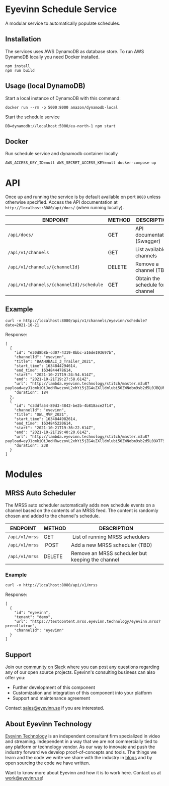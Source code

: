 # Eyevinn Schedule Service

A modular service to automatically populate schedules.

## Installation

The services uses AWS DynamoDB as database store. To run AWS DynamoDB locally you need Docker installed.

```
npm install
npm run build
```

## Usage (local DynamoDB)

Start a local instance of DynamoDB with this command:

```
docker run --rm -p 5000:8000 amazon/dynamodb-local
```

Start the schedule service

```
DB=dynamodb://localhost:5000/eu-north-1 npm start
```

## Docker

Run schedule service and dynamodb container locally

```
AWS_ACCESS_KEY_ID=null AWS_SECRET_ACCESS_KEY=null docker-compose up
```

# API

Once up and running the service is by default available on port `8080` unless otherwise specified. Access the API documentation at `http://localhost:8080/api/docs/` (when running locally).

| ENDPOINT | METHOD | DESCRIPTION |
| -------- | ------ | ----------- |
| `/api/docs/` | GET | API documentation (Swagger) |
| `/api/v1/channels`| GET | List available channels |
| `/api/v1/channels/{channelId}`| DELETE | Remove a channel (TBD) |
| `/api/v1/channels/{channelId}/schedule`| GET | Obtain the schedule for a channel |

## Example

```
curl -v http://localhost:8080/api/v1/channels/eyevinn/schedule?date=2021-10-21
```

Response:
```
[
  {
    "id": "e30d8b8b-cd07-4319-8bbc-a16de193697b",
    "channelId": "eyevinn",
    "title": "BAAHUBALI_3_Trailer_2021",
    "start_time": 1634844294614,
    "end_time": 1634844478614,
    "start": "2021-10-21T19:24:54.614Z",
    "end": "2021-10-21T19:27:58.614Z",
    "url": "http://lambda.eyevinn.technology/stitch/master.m3u8?payload=eyJ1cmkiOiJodHRwczovL2xhYi5jZG4uZXlldmlubi50ZWNobm9sb2d5L0JBQUhVQkFMSV8zX1RyYWlsZXJfMjAyMS5tcDQvbWFuaWZlc3QubTN1OCIsImJyZWFrcyI6W3sicG9zIjowLCJkdXJhdGlvbiI6MTA1MDAwLCJ1cmwiOiJodHRwczovL21haXR2LXZvZC5sYWIuZXlldmlubi50ZWNobm9sb2d5L1ZJTk4ubXA0L21hc3Rlci5tM3U4In1dfQ==",
    "duration": 184
  },
  {
    "id": "c3ddfa54-89d3-4842-be2b-4b818ace2f14",
    "channelId": "eyevinn",
    "title": "OWL_MVP_2021",
    "start_time": 1634844982614,
    "end_time": 1634845220614,
    "start": "2021-10-21T19:36:22.614Z",
    "end": "2021-10-21T19:40:20.614Z",
    "url": "http://lambda.eyevinn.technology/stitch/master.m3u8?payload=eyJ1cmkiOiJodHRwczovL2xhYi5jZG4uZXlldmlubi50ZWNobm9sb2d5L09XTF9NVlBfMjAyMS5tcDQvbWFuaWZlc3QubTN1OCIsImJyZWFrcyI6W3sicG9zIjowLCJkdXJhdGlvbiI6MTA1MDAwLCJ1cmwiOiJodHRwczovL21haXR2LXZvZC5sYWIuZXlldmlubi50ZWNobm9sb2d5L1ZJTk4ubXA0L21hc3Rlci5tM3U4In1dfQ==",
    "duration": 238
  }
]
```

# Modules

## MRSS Auto Scheduler

The MRSS auto scheduler automatically adds new schedule events on a channel based on the contents of an MRSS feed. The content is randomly chosen and added to the channel's schedule.

| ENDPOINT | METHOD | DESCRIPTION |
| -------- | ------ | ----------- |
| `/api/v1/mrss` | GET | List of running MRSS schedulers |
| `/api/v1/mrss` | POST | Add a new MRSS scheduler (TBD) |
| `/api/v1/mrss` | DELETE | Remove an MRSS scheduler but keeping the channel |

### Example

```
curl -v http://localhost:8080/api/v1/mrss
```

Response:

```
[
  {
    "id": "eyevinn",
    "tenant": "demo",
    "url": "https://testcontent.mrss.eyevinn.technology/eyevinn.mrss?preroll=true",
    "channelId": "eyevinn"
  }
]
```

## Support

Join our [community on Slack](http://slack.streamingtech.se) where you can post any questions regarding any of our open source projects. Eyevinn's consulting business can also offer you:

- Further development of this component
- Customization and integration of this component into your platform
- Support and maintenance agreement

Contact [sales@eyevinn.se](mailto:sales@eyevinn.se) if you are interested.

## About Eyevinn Technology

[Eyevinn Technology](https://www.eyevinntechnology.se) is an independent consultant firm specialized in video and streaming. Independent in a way that we are not commercially tied to any platform or technology vendor. As our way to innovate and push the industry forward we develop proof-of-concepts and tools. The things we learn and the code we write we share with the industry in [blogs](https://dev.to/video) and by open sourcing the code we have written.

Want to know more about Eyevinn and how it is to work here. Contact us at work@eyevinn.se!